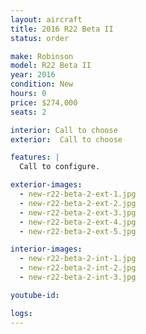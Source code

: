 ```yaml
---
layout: aircraft
title: 2016 R22 Beta II
status: order

make: Robinson
model: R22 Beta II
year: 2016
condition: New
hours: 0
price: $274,000
seats: 2

interior: Call to choose
exterior:  Call to choose

features: |
  Call to configure.

exterior-images:
  - new-r22-beta-2-ext-1.jpg
  - new-r22-beta-2-ext-2.jpg
  - new-r22-beta-2-ext-3.jpg
  - new-r22-beta-2-ext-4.jpg
  - new-r22-beta-2-ext-5.jpg

interior-images:
  - new-r22-beta-2-int-1.jpg
  - new-r22-beta-2-int-2.jpg
  - new-r22-beta-2-int-3.jpg

youtube-id:

logs:
---
```

